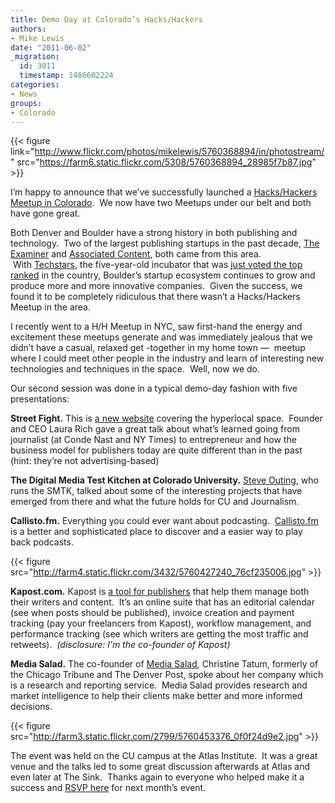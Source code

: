 ```yaml
---
title: Demo Day at Colorado’s Hacks/Hackers
authors:
- Mike Lewis
date: "2011-06-02"
_migration:
  id: 3011
  timestamp: 1486602224
categories:
- News
groups:
- Colorado
---
```


{{< figure link="http://www.flickr.com/photos/mikelewis/5760368894/in/photostream/" src="https://farm6.static.flickr.com/5308/5760368894_28985f7b87.jpg" >}}

I&#8217;m happy to announce that we&#8217;ve successfully launched a [Hacks/Hackers Meetup in Colorado][1].  We now have two Meetups under our belt and both have gone great.

Both Denver and Boulder have a strong history in both publishing and technology.  Two of the largest publishing startups in the past decade, [The Examiner][2] and [Associated Content][3], both came from this area.  With [Techstars][4], the five-year-old incubator that was [just voted the top ranked][5] in the country, Boulder’s startup ecosystem continues to grow and produce more and more innovative companies.  Given the success, we found it to be completely ridiculous that there wasn’t a Hacks/Hackers Meetup in the area.

I recently went to a H/H Meetup in NYC, saw first-hand the energy and excitement these meetups generate and was immediately jealous that we didn’t have a casual, relaxed get -together in my home town —  meetup where I could meet other people in the industry and learn of interesting new technologies and techniques in the space.  Well, now we do.

Our second session was done in a typical demo-day fashion with five presentations:

**Street Fight.** This is [a new website][6] covering the hyperlocal space.  Founder and CEO Laura Rich gave a great talk about what&#8217;s learned going from journalist (at Conde Nast and NY Times) to entrepreneur and how the business model for publishers today are quite different than in the past (hint: they&#8217;re not advertising-based)

**The Digital Media Test Kitchen at Colorado University.** [Steve Outing][7], who runs the SMTK, talked about some of the interesting projects that have emerged from there and what the future holds for CU and Journalism.

**Callisto.fm.** Everything you could ever want about podcasting.  [Callisto.fm][8] is a better and sophisticated place to discover and a easier way to play back podcasts.

{{< figure src="http://farm4.static.flickr.com/3432/5760427240_76cf235006.jpg" >}}

**Kapost.com.** Kapost is [a tool for publishers][9] that help them manage both their writers and content.  It&#8217;s an online suite that has an editorial calendar (see when posts should be published), invoice creation and payment tracking (pay your freelancers from Kapost), workflow management, and performance tracking (see which writers are getting the most traffic and retweets).  _(disclosure: I&#8217;m the co-founder of Kapost)_

**Media Salad.** The co-founder of [Media Salad][10], Christine Tatum, formerly of the Chicago Tribune and The Denver Post, spoke about her company which is a research and reporting service.  Media Salad provides research and market intelligence to help their clients make better and more informed decisions.

{{< figure src="http://farm3.static.flickr.com/2799/5760453376_0f0f24d9e2.jpg" >}}

The event was held on the CU campus at the Atlas Institute.  It was a great venue and the talks led to some great discussion afterwards at Atlas and even later at The Sink.  Thanks again to everyone who helped make it a success and [RSVP here][11] for next month&#8217;s event.

 [1]: http://www.meetup.com/hackshackersco/
 [2]: http://www.examiner.com/denver
 [3]: http://www.associatedcontent.com/
 [4]: http://www.techstars.org/
 [5]: http://www.readwriteweb.com/start/2011/05/techstars-beats-y-combinator-r.php
 [6]: http://streetfightmag.com/
 [7]: http://steveouting.com/
 [8]: http://www.callisto.fm
 [9]: http://kapost.com
 [10]: http://www.mediasalad.com/
 [11]: http://www.meetup.com/hackshackersco/events/19955861/
